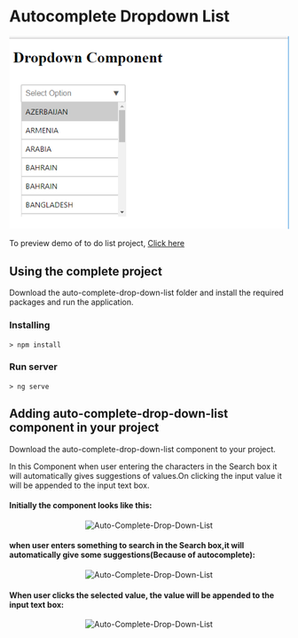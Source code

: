 # Autocomplete Dropdown List


<p align="center">
    <img  alt="Auto-Complete-Drop-Down-List" src="img/autocomplete.PNG" class="img-responsive">
</p>

To preview demo of to do list project, [Click here](https://stackblitz.com/edit/angular-material-todolist-wuu6qb?embed=1&file=index.html&hideExplorer=1&hideNavigation=1&view=preview)


## Using the complete project

Download the auto-complete-drop-down-list folder and install the required packages and run the application. 

### Installing

```
> npm install
```

### Run server

```
> ng serve
```

## Adding auto-complete-drop-down-list component in your project
 Download the auto-complete-drop-down-list component to your project.

In this Component when user entering the characters in the Search box it will automatically gives suggestions of values.On clicking the input value it will be appended to the input text box.  
  
#### Initially the component looks like this:

<p align="center">
    <img  alt="Auto-Complete-Drop-Down-List" src="autocomplete.PNG" class="img-responsive">
</p>

#### when user enters something to search in the Search box,it will automatically give some suggestions(Because of autocomplete):

<p align="center">
    <img  alt="Auto-Complete-Drop-Down-List" src="img/todolist.png" class="img-responsive">
</p>

#### When user clicks the selected value, the value will be appended to the input text box:

<p align="center">
    <img  alt="Auto-Complete-Drop-Down-List" src="img/todolist.png" class="img-responsive">
</p>

